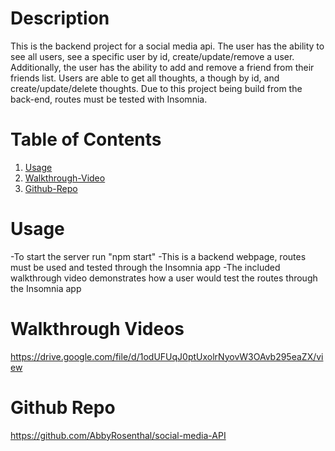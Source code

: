 # Description
This is the backend project for a social media api.  The user has the ability to see all users, see a specific user by id, create/update/remove a user.  Additionally, the user has the ability to add and remove a friend from their friends list.  Users are able to get all thoughts, a though by id, and create/update/delete thoughts.  Due to this project being build from the back-end, routes must be tested with Insomnia. 

# Table of Contents
1. [Usage](#usage)
2. [Walkthrough-Video](#walkthrough-video)
3. [Github-Repo](#github-repo)

# Usage
-To start the server run "npm start"
-This is a backend webpage, routes must be used and tested through the Insomnia app
-The included walkthrough video demonstrates how a user would test the routes through the Insomnia app

# Walkthrough Videos
https://drive.google.com/file/d/1odUFUqJ0ptUxolrNyovW3OAvb295eaZX/view


# Github Repo
https://github.com/AbbyRosenthal/social-media-API
